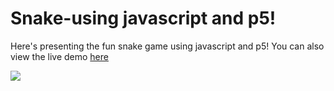 # Snake-using javascript and p5!

Here's presenting the fun snake game using javascript and p5! You can also view the live demo [here](https://pg-snake-game.herokuapp.com/) 

![](https://github.com/prashantgupta24/snake-javascript/blob/master/snake.gif)
